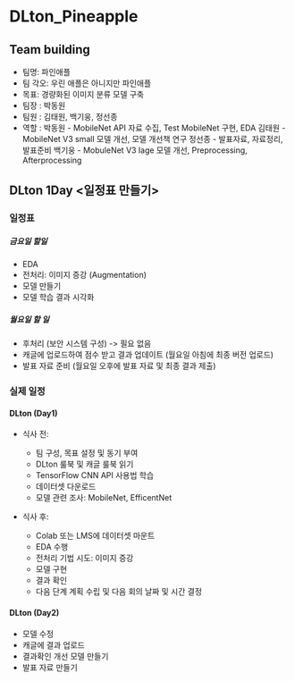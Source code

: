 # DLton_Pineapple

## Team building
- 팀명: 파인애플
- 팀 각오: 우린 애플은 아니지만 파인애플
- 목표: 경량화된 이미지 분류 모델 구축
- 팀장 : 박동원
- 팀원 : 김태원, 백기웅, 정선종
- 역할 : 박동원 - MobileNet API 자료 수집, Test MobileNet 구현, EDA
         김태원 - MobileNet V3 small 모델 개선, 모델 개선책 연구
         정선종 - 발표자료, 자료정리, 발표준비
         백기웅 - MobuleNet V3 lage 모델 개선, Preprocessing, Afterprocessing
  
## DLton 1Day <일정표 만들기>

### 일정표
##### 금요일 할일
- EDA
- 전처리: 이미지 증강 (Augmentation)
- 모델 만들기
- 모델 학습 결과 시각화 
##### 월요일 할 일
- 후처리 (보안 시스템 구성)   -> 필요 없음 
- 캐글에 업로드하여 점수 받고 결과 업데이트 (월요일 아침에 최종 버전 업로드)
- 발표 자료 준비 (월요일 오후에 발표 자료 및 최종 결과 제출)


### 실제 일정
#### DLton (Day1)
- 식사 전:
  - 팀 구성, 목표 설정 및 동기 부여
  - DLton 룰북 및 캐글 룰북 읽기
  - TensorFlow CNN API 사용법 학습
  - 데이터셋 다운로드
  - 모델 관련 조사: MobileNet, EfficentNet

- 식사 후:
  - Colab 또는 LMS에 데이터셋 마운트
  - EDA 수행
  - 전처리 기법 시도: 이미지 증강
  - 모델 구현
  - 결과 확인
  - 다음 단계 계획 수립 및 다음 회의 날짜 및 시간 결정
    
#### DLton (Day2)
  - 모델 수정 
  - 캐글에 결과 업로드
  - 결과확인 개선 모델 만들기
  - 발표 자료 만들기
